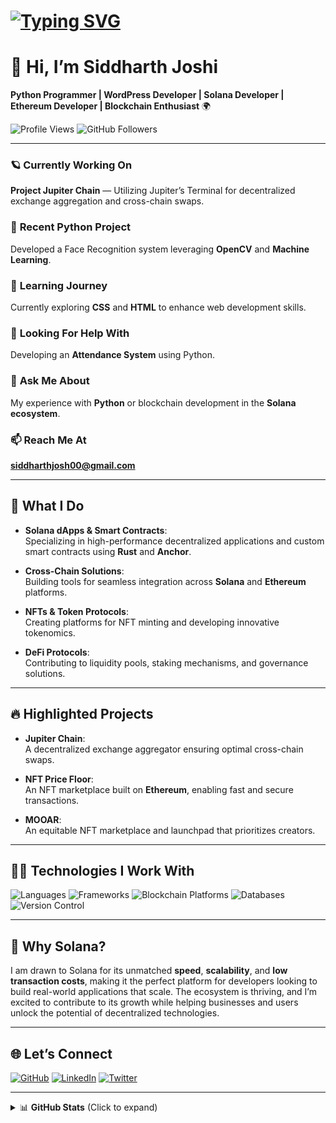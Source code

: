 # [![Typing SVG](https://readme-typing-svg.demolab.com?font=Fira+Code&size=30&pause=1000&color=FF69B4&width=1000&lines=Welcome+to+my+GitHub+Profile!;I+am+Siddharth+Joshi;Python+Programmer+%7C+Solana+Developer;Blockchain+Enthusiast+%7C+DeFi+Innovator)](https://git.io/typing-svg)

# 🚀 **Hi, I’m Siddharth Joshi**  
**Python Programmer | WordPress Developer | Solana Developer | Ethereum Developer | Blockchain Enthusiast** 🌍


<!--![Profile Views](https://img.shields.io/badge/Profile%20Views-2000-blueviolet?style=flat-square)
![GitHub Followers](https://img.shields.io/badge/Followers-77-blue?style=social&logo=github)
![GitHub Stars](https://img.shields.io/badge/Stars-50-blue?style=social&logo=github)-->
![Profile Views](https://komarev.com/ghpvc/?username=Siddharth594&color=blueviolet&style=flat-square)
![GitHub Followers](https://img.shields.io/github/followers/Siddharth594?style=social)
<!--![GitHub Stars](https://img.shields.io/github/stars/Siddharth594?style=social)-->


---

### 🪐 **Currently Working On**  
**Project Jupiter Chain** — Utilizing Jupiter’s Terminal for decentralized exchange aggregation and cross-chain swaps.

### 🔭 **Recent Python Project**  
Developed a Face Recognition system leveraging **OpenCV** and **Machine Learning**.

### 🌱 **Learning Journey**  
Currently exploring **CSS** and **HTML** to enhance web development skills.

### 🤝 **Looking For Help With**  
Developing an **Attendance System** using Python.

### 💬 **Ask Me About**  
My experience with **Python** or blockchain development in the **Solana ecosystem**.

### 📫 **Reach Me At**  
**siddharthjosh00@gmail.com**

---

## 🔨 **What I Do**

- **Solana dApps & Smart Contracts**:  
  Specializing in high-performance decentralized applications and custom smart contracts using **Rust** and **Anchor**.

- **Cross-Chain Solutions**:  
  Building tools for seamless integration across **Solana** and **Ethereum** platforms.

- **NFTs & Token Protocols**:  
  Creating platforms for NFT minting and developing innovative tokenomics.

- **DeFi Protocols**:  
  Contributing to liquidity pools, staking mechanisms, and governance solutions.

---

## 🔥 **Highlighted Projects**

- **Jupiter Chain**:  
  A decentralized exchange aggregator ensuring optimal cross-chain swaps.

- **NFT Price Floor**:  
  An NFT marketplace built on **Ethereum**, enabling fast and secure transactions.
<!--
- **DeFiSphere Finance**:  
  A DeFi lending platform leveraging Solana’s speed for efficient collateralized loans.
-->
- **MOOAR**:  
  An equitable NFT marketplace and launchpad that prioritizes creators.

---

## 🧑‍💻 **Technologies I Work With**

![Languages](https://skillicons.dev/icons?i=rust,js,ts,py,solidity)
![Frameworks](https://skillicons.dev/icons?i=react,nextjs,anchor,ethers,web3)
![Blockchain Platforms](https://skillicons.dev/icons?i=solana,ethereum,polkadot)
![Databases](https://skillicons.dev/icons?i=postgres,mongodb)
![Version Control](https://skillicons.dev/icons?i=git,github,gitlab)

---

## 🌟 **Why Solana?**

I am drawn to Solana for its unmatched **speed**, **scalability**, and **low transaction costs**, making it the perfect platform for developers looking to build real-world applications that scale. The ecosystem is thriving, and I’m excited to contribute to its growth while helping businesses and users unlock the potential of decentralized technologies.

---

## 🌐 **Let’s Connect**

[![GitHub](https://img.shields.io/badge/GitHub-100000?style=flat&logo=github&logoColor=white)](https://github.com/Siddharth594)
[![LinkedIn](https://img.shields.io/badge/LinkedIn-0A66C2?style=flat&logo=linkedin&logoColor=white)](https://www.linkedin.com/in/siddharth-joshi)
[![Twitter](https://img.shields.io/badge/Twitter-1DA1F2?style=flat&logo=twitter&logoColor=white)](https://twitter.com/SiddharthJoshi)

---

<details>
  <summary>📊 <strong>GitHub Stats</strong> (Click to expand)</summary>

  ![Siddharth's GitHub Stats](https://github-readme-stats.vercel.app/api?username=Siddharth594&show_icons=true&theme=radical)
  ![Top Languages](https://github-readme-stats.vercel.app/api/top-langs/?username=Siddharth594&layout=compact&theme=radical)
  ![GitHub Streak](https://github-readme-streak-stats.herokuapp.com/?user=Siddharth594&theme=radical)

</details>

